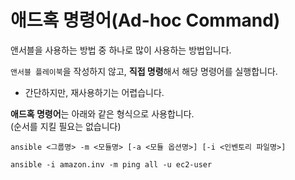 # 애드혹 명령어(Ad-hoc Command)

앤서블을 사용하는 방법 중 하나로 많이 사용하는 방법입니다.

`앤서블 플레이북`을 작성하지 않고, **직접 명령**해서 해당 명령어를 실행합니다.

- 간단하지만, 재사용하기는 어렵습니다.

**애드혹 명령어**는 아래와 같은 형식으로 사용합니다.   
(순서를 지킬 필요는 없습니다)   
```
ansible <그룹명> -m <모듈명> [-a <모듈 옵션명>] [-i <인벤토리 파일명>]
```

```
ansible -i amazon.inv -m ping all -u ec2-user
```


